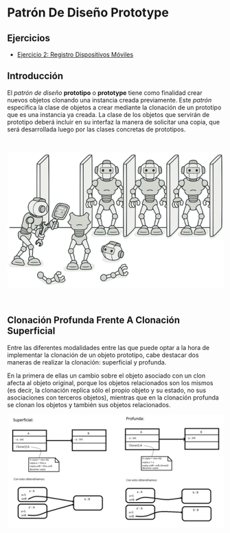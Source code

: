 # Patrón De Diseño Prototype

## Ejercicios
-  [Ejercicio 2: Registro Dispositivos Móviles ](https://github.com/AleS900/Design_Patterns/tree/main/src/main/java/prototype/e2_celulares)

## Introducción
El *patrón de diseño* **prototipo** o **prototype** tiene como finalidad crear nuevos objetos clonando una instancia creada previamente. Este *patrón* especifica la clase de objetos a crear mediante la clonación de un prototipo que es una instancia ya creada. La clase de los objetos que servirán de prototipo deberá incluir en su interfaz la manera de solicitar una copia, que será desarrollada luego por las clases concretas de prototipos.<br/>

 </br>
 <p align="center">
    <img src="https://github.com/AleS900/prueba/blob/master/assets/prototype.png" />
 </p>
<br/>

## Clonación Profunda Frente A Clonación Superficial

Entre las diferentes modalidades entre las que puede optar a la hora de implementar la clonación de un objeto prototipo, cabe destacar dos maneras de realizar la clonación: superficial y profunda.<br/>

En la primera de ellas un cambio sobre el objeto asociado con un clon afecta al objeto original, porque los objetos relacionados son los mismos (es decir, la clonación replica sólo el propio objeto y su estado, no sus asociaciones con terceros objetos), mientras que en la clonación profunda se clonan los objetos y también sus objetos relacionados.<br/>

 <p align="center">
    <img src="https://github.com/AleS900/prueba/blob/master/assets/deepxsuper.png" />
 </p>
 
